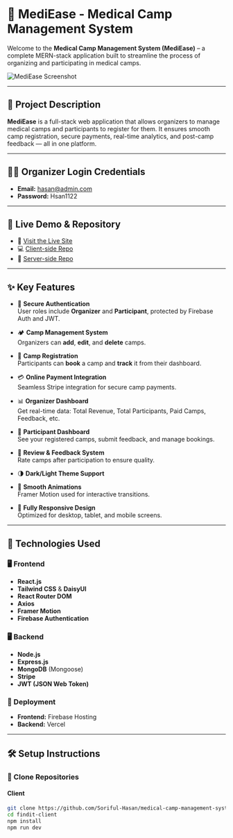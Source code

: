 # 🏥 MediEase - Medical Camp Management System

Welcome to the **Medical Camp Management System (MediEase)** – a complete MERN-stack application built to streamline the process of organizing and participating in medical camps.

![MediEase Screenshot](https://i.imgur.com/yNLyMUS.png)

---

## 📄 Project Description

**MediEase** is a full-stack web application that allows organizers to manage medical camps and participants to register for them. It ensures smooth camp registration, secure payments, real-time analytics, and post-camp feedback — all in one platform.

---

## 👨‍⚕️ Organizer Login Credentials

- **Email:** hasan@admin.com  
- **Password:** Hsan1122

---

## 🔗 Live Demo & Repository

- 🔗 [Visit the Live Site](https://mediease-f28e1.web.app/)
- 💻 [Client-side Repo](https://github.com/Soriful-Hasan/medical-camp-management-system-client)
- 🔧 [Server-side Repo](https://github.com/Soriful-Hasan/medical-camp-management-system-server)

---

## ✨ Key Features

- 🔐 **Secure Authentication**  
  User roles include **Organizer** and **Participant**, protected by Firebase Auth and JWT.

- 🏕️ **Camp Management System**  
  Organizers can **add**, **edit**, and **delete** camps.

- 📝 **Camp Registration**  
  Participants can **book** a camp and **track** it from their dashboard.

- 💳 **Online Payment Integration**  
  Seamless Stripe integration for secure camp payments.

- 📊 **Organizer Dashboard**  
  Get real-time data: Total Revenue, Total Participants, Paid Camps, Feedback, etc.

- 🌟 **Participant Dashboard**  
  See your registered camps, submit feedback, and manage bookings.

- 📝 **Review & Feedback System**  
  Rate camps after participation to ensure quality.

- 🌗 **Dark/Light Theme Support**

- 🎨 **Smooth Animations**  
  Framer Motion used for interactive transitions.

- 📱 **Fully Responsive Design**  
  Optimized for desktop, tablet, and mobile screens.

---

## 🧱 Technologies Used

### 🖥️ Frontend
- **React.js**
- **Tailwind CSS** & **DaisyUI**
- **React Router DOM**
- **Axios**
- **Framer Motion**
- **Firebase Authentication**

### 🖥️ Backend
- **Node.js**
- **Express.js**
- **MongoDB** (Mongoose)
- **Stripe**
- **JWT (JSON Web Token)**

### 🚀 Deployment
- **Frontend:** Firebase Hosting  
- **Backend:** Vercel

---

## 🛠 Setup Instructions

### 🔄 Clone Repositories

#### Client

```bash
git clone https://github.com/Soriful-Hasan/medical-camp-management-system-client.git
cd findit-client
npm install
npm run dev
```
